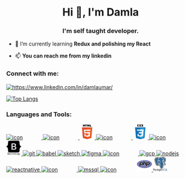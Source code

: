 <h1 align="center">Hi 👋, I'm Damla</h1>
<h3 align="center">I'm self taught developer.</h3>

- 🌱 I’m currently learning **Redux and polishing my React**

- 📫 **You can reach me from my linkedin**

<h3 align="left">Connect with me:</h3>
<p align="left">
<a href="https://linkedin.com/in/https://www.linkedin.com/in/damlaumar/" target="blank"><img align="center" src="https://raw.githubusercontent.com/rahuldkjain/github-profile-readme-generator/master/src/images/icons/Social/linked-in-alt.svg" alt="https://www.linkedin.com/in/damlaumar/" height="30" width="40" /></a>
</p>

  [![Top Langs](https://github-readme-stats.vercel.app/api/top-langs/?username=devil1cal&layout=compact)](https://github.com/devil1cal/github-readme-stats)




<h3 align="left">Languages and Tools:</h3>
<p align="left"> 
  <a href="https://www.python.org" target="_blank" rel="noreferrer" alt="python"> 
    <img src="https://techstack-generator.vercel.app/python-icon.svg" alt="icon" width="45" style="width: 40px; height: 40px; margin-right: 50px; margin-bottom: 0px;" /> </a> 
  <a href="https://reactjs.org/" target="_blank" rel="noreferrer" alt="react"> 
    <img src="https://techstack-generator.vercel.app/react-icon.svg" alt="icon" width="45" style="width: 40px; height: 40px; margin-right: 50px; margin-bottom: 0px;" /> </a> 
  <a href="https://www.w3.org/html/" target="_blank" rel="noreferrer" alt="html"> 
    <img src="https://raw.githubusercontent.com/devicons/devicon/master/icons/html5/html5-original-wordmark.svg" alt="html5" width="40" height="40"/> </a> 
  <a href="https://developer.mozilla.org/en-US/docs/Web/JavaScript" target="_blank" rel="noreferrer" alt="javascript"> 
    <img src="https://techstack-generator.vercel.app/js-icon.svg" alt="icon" width="45" style="width: 40px; height: 40px; margin-right: 50px; margin-bottom: 0px;" /> </a> 
  <a href="https://www.w3schools.com/css/" target="_blank" rel="noreferrer" alt="css3"> 
    <img src="https://raw.githubusercontent.com/devicons/devicon/master/icons/css3/css3-original-wordmark.svg" alt="css3" width="40" height="40"/> </a> 
  <a href="https://sass-lang.com" target="_blank" rel="noreferrer" alt="sass"> 
    <img src="https://techstack-generator.vercel.app/sass-icon.svg" alt="icon" width="45" style="width: 40px; height: 40px; margin-right: 50px; margin-bottom: 0px;" /> </a> 
  <a href="https://getbootstrap.com" target="_blank" rel="noreferrer" alt="bootstrap"> 
    <img src="https://raw.githubusercontent.com/devicons/devicon/master/icons/bootstrap/bootstrap-plain-wordmark.svg" alt="bootstrap" width="40" height="40"/> </a> 
  <a href="https://git-scm.com/" target="_blank" rel="noreferrer" alt="git"> 
    <img src="https://www.vectorlogo.zone/logos/git-scm/git-scm-icon.svg" alt="git" width="40" height="40"/> </a> 
  <a href="https://babeljs.io/" target="_blank" rel="noreferrer" alt="babel"> 
    <img src="https://user-images.githubusercontent.com/3025322/87547253-bf050400-c6a2-11ea-950a-280311bc6cc8.png" alt="babel" width="40" height="40"/> </a> 
  <a href="https://www.sketch.com/" target="_blank" rel="noreferrer" alt="sketch">
    <img src="https://www.vectorlogo.zone/logos/sketchapp/sketchapp-icon.svg" alt="sketch" width="40" height="40"/> </a>
  <a href="https://www.figma.com/" target="_blank" rel="noreferrer" alt="figma"> 
    <img src="https://www.vectorlogo.zone/logos/figma/figma-icon.svg" alt="figma" width="40" height="40"/> </a> 
  <a href="https://www.docker.com/" target="_blank" rel="noreferrer" alt="docker"> 
    <img src="https://techstack-generator.vercel.app/docker-icon.svg" alt="icon" width="45" style="width: 40px; height: 40px; margin-right: 50px; margin-bottom: 0px;" /> </a> 
  <a href="https://cloud.google.com" target="_blank" rel="noreferrer" alt="google cloud"> 
    <img src="https://www.vectorlogo.zone/logos/google_cloud/google_cloud-icon.svg" alt="gcp" width="40" height="40"/> </a>  
  <a href="https://nodejs.org" target="_blank" rel="noreferrer" alt="nodejs"> 
    <img src="https://friconix.com/png/fi-cnsuxx-nodejs.png" alt="nodejs" width="40" height="40"/> </a> 
  <a href="https://reactnative.dev/" target="_blank" rel="noreferrer" alt="react native"> 
    <img src="https://miro.medium.com/v2/resize:fit:1024/1*xDi2csEAWxu95IEkaNdFUQ.png" alt="reactnative" width="40" height="40"/> </a> 
  <a href="https://redux.js.org" target="_blank" rel="noreferrer" alt="redux"> 
    <img src="https://techstack-generator.vercel.app/redux-icon.svg" alt="icon" width="45" style="width: 40px; height: 40px; margin-right: 50px; margin-bottom: 0px;" /> </a>
 <a href="https://www.microsoft.com/en-us/sql-server" target="_blank" rel="noreferrer" alt="sql server"> 
    <img src="https://www.svgrepo.com/show/303229/microsoft-sql-server-logo.svg" alt="mssql" width="40" height="40"/> </a> 
  <a href="https://www.mysql.com/" target="_blank" rel="noreferrer" alt="mysql"> 
    <img src="https://techstack-generator.vercel.app/mysql-icon.svg" alt="icon" width="45" style="width: 40px; height: 40px; margin-right: 50px; margin-bottom: 0px;" /></a>
  <a href="https://www.php.net" target="_blank" rel="noreferrer" alt="php"> 
    <img src="https://raw.githubusercontent.com/devicons/devicon/master/icons/php/php-original.svg" alt="php" width="40" height="40"/> </a> 
  <a href="https://www.postgresql.org" target="_blank" rel="noreferrer" alt="postsql"> 
    <img src="https://raw.githubusercontent.com/devicons/devicon/master/icons/postgresql/postgresql-original-wordmark.svg" alt="postgresql" width="40" height="40"/> </a>  
</p>

